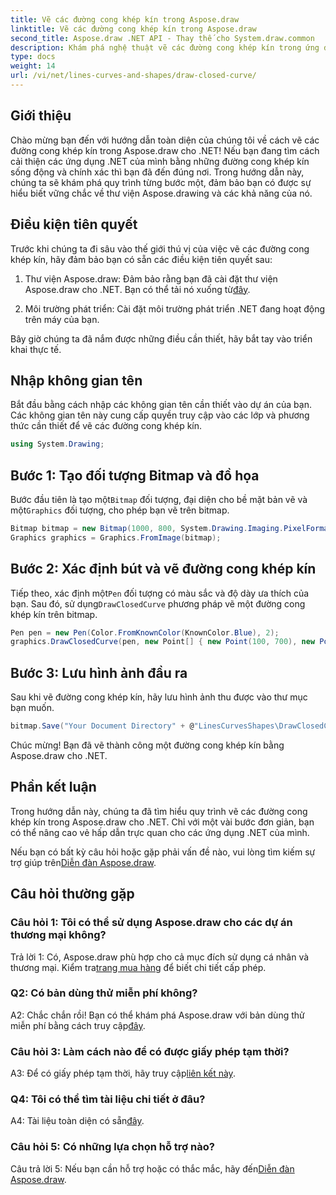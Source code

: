 ```yaml
---
title: Vẽ các đường cong khép kín trong Aspose.draw
linktitle: Vẽ các đường cong khép kín trong Aspose.draw
second_title: Aspose.draw .NET API - Thay thế cho System.draw.common
description: Khám phá nghệ thuật vẽ các đường cong khép kín trong ứng dụng .NET với Aspose.drawing. Nâng cao hình ảnh của bạn một cách dễ dàng.
type: docs
weight: 14
url: /vi/net/lines-curves-and-shapes/draw-closed-curve/
---
```

## Giới thiệu

Chào mừng bạn đến với hướng dẫn toàn diện của chúng tôi về cách vẽ các đường cong khép kín trong Aspose.draw cho .NET! Nếu bạn đang tìm cách cải thiện các ứng dụng .NET của mình bằng những đường cong khép kín sống động và chính xác thì bạn đã đến đúng nơi. Trong hướng dẫn này, chúng ta sẽ khám phá quy trình từng bước một, đảm bảo bạn có được sự hiểu biết vững chắc về thư viện Aspose.drawing và các khả năng của nó.

## Điều kiện tiên quyết

Trước khi chúng ta đi sâu vào thế giới thú vị của việc vẽ các đường cong khép kín, hãy đảm bảo bạn có sẵn các điều kiện tiên quyết sau:

1.  Thư viện Aspose.draw: Đảm bảo rằng bạn đã cài đặt thư viện Aspose.draw cho .NET. Bạn có thể tải nó xuống từ[đây](https://releases.aspose.com/drawing/net/).

2. Môi trường phát triển: Cài đặt môi trường phát triển .NET đang hoạt động trên máy của bạn.

Bây giờ chúng ta đã nắm được những điều cần thiết, hãy bắt tay vào triển khai thực tế.

## Nhập không gian tên

Bắt đầu bằng cách nhập các không gian tên cần thiết vào dự án của bạn. Các không gian tên này cung cấp quyền truy cập vào các lớp và phương thức cần thiết để vẽ các đường cong khép kín.

```csharp
using System.Drawing;
```

## Bước 1: Tạo đối tượng Bitmap và đồ họa

 Bước đầu tiên là tạo một`Bitmap` đối tượng, đại diện cho bề mặt bản vẽ và một`Graphics` đối tượng, cho phép bạn vẽ trên bitmap.

```csharp
Bitmap bitmap = new Bitmap(1000, 800, System.Drawing.Imaging.PixelFormat.Format32bppPArgb);
Graphics graphics = Graphics.FromImage(bitmap);
```

## Bước 2: Xác định bút và vẽ đường cong khép kín

 Tiếp theo, xác định một`Pen` đối tượng có màu sắc và độ dày ưa thích của bạn. Sau đó, sử dụng`DrawClosedCurve` phương pháp vẽ một đường cong khép kín trên bitmap.

```csharp
Pen pen = new Pen(Color.FromKnownColor(KnownColor.Blue), 2);
graphics.DrawClosedCurve(pen, new Point[] { new Point(100, 700), new Point(350, 600), new Point(500, 500), new Point(650, 600), new Point(900, 700) });
```

## Bước 3: Lưu hình ảnh đầu ra

Sau khi vẽ đường cong khép kín, hãy lưu hình ảnh thu được vào thư mục bạn muốn.

```csharp
bitmap.Save("Your Document Directory" + @"LinesCurvesShapes\DrawClosedCurve_out.png");
```

Chúc mừng! Bạn đã vẽ thành công một đường cong khép kín bằng Aspose.draw cho .NET.

## Phần kết luận

Trong hướng dẫn này, chúng ta đã tìm hiểu quy trình vẽ các đường cong khép kín trong Aspose.draw cho .NET. Chỉ với một vài bước đơn giản, bạn có thể nâng cao vẻ hấp dẫn trực quan cho các ứng dụng .NET của mình.

 Nếu bạn có bất kỳ câu hỏi hoặc gặp phải vấn đề nào, vui lòng tìm kiếm sự trợ giúp trên[Diễn đàn Aspose.draw](https://forum.aspose.com/c/diagram/17).

## Câu hỏi thường gặp

### Câu hỏi 1: Tôi có thể sử dụng Aspose.draw cho các dự án thương mại không?

 Trả lời 1: Có, Aspose.draw phù hợp cho cả mục đích sử dụng cá nhân và thương mại. Kiểm tra[trang mua hàng](https://purchase.aspose.com/buy) để biết chi tiết cấp phép.

### Q2: Có bản dùng thử miễn phí không?

 A2: Chắc chắn rồi! Bạn có thể khám phá Aspose.draw với bản dùng thử miễn phí bằng cách truy cập[đây](https://releases.aspose.com/).

### Câu hỏi 3: Làm cách nào để có được giấy phép tạm thời?

 A3: Để có giấy phép tạm thời, hãy truy cập[liên kết này](https://purchase.aspose.com/temporary-license/).

### Q4: Tôi có thể tìm tài liệu chi tiết ở đâu?

 A4: Tài liệu toàn diện có sẵn[đây](https://reference.aspose.com/drawing/net/).

### Câu hỏi 5: Có những lựa chọn hỗ trợ nào?

 Câu trả lời 5: Nếu bạn cần hỗ trợ hoặc có thắc mắc, hãy đến[Diễn đàn Aspose.draw](https://forum.aspose.com/c/diagram/17).
